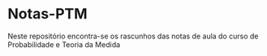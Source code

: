 Notas-PTM
=========

Neste repositório encontra-se os rascunhos das notas de aula do curso de Probabilidade e Teoria da Medida
